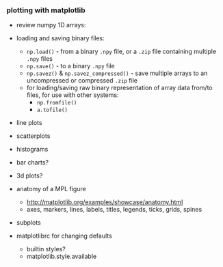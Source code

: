 ### plotting with matplotlib

- review numpy 1D arrays:


- loading and saving binary files:
    - `np.load()` - from a binary `.npy` file, or a `.zip` file containing multiple `.npy` files
    - `np.save()` - to a binary `.npy` file
    - `np.savez()` & `np.savez_compressed()` - save multiple arrays to an uncompressed or compressed `.zip` file
    - for loading/saving raw binary representation of array data from/to files, for use with other systems:
        - `np.fromfile()`
        - `a.tofile()`



- line plots
- scatterplots
- histograms
- bar charts?
- 3d plots?
- anatomy of a MPL figure
    - http://matplotlib.org/examples/showcase/anatomy.html
    - axes, markers, lines, labels, titles, legends, ticks, grids, spines
- subplots
- matplotlibrc for changing defaults
    - builtin styles?
    - matplotlib.style.available
